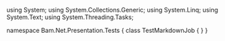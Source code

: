 ﻿using System;
using System.Collections.Generic;
using System.Linq;
using System.Text;
using System.Threading.Tasks;

namespace Bam.Net.Presentation.Tests
{
    class TestMarkdownJob
    {
    }
}
